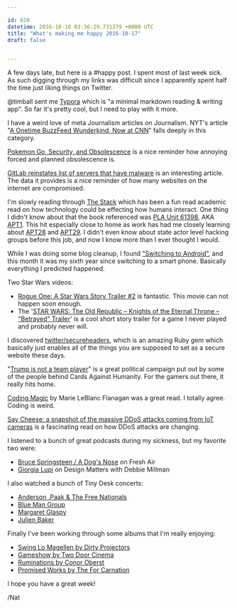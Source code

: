 ```yaml
---

id: 620
datetime: 2016-10-18 03:36:29.731379 +0000 UTC
title: "What's making me happy 2016-10-17"
draft: false


---
```


A few days late, but here is a #happy post. I spent most of last week sick. As such digging through my links was difficult since I apparently spent half the time just liking things on Twitter.

@timball sent me [Typora](https://www.typora.io/) which is "a minimal markdown reading & writing app". So far it's pretty cool, but I need to play with it more.

I have a weird love of meta Journalism articles on Journalism. NYT's article "[A Onetime BuzzFeed Wunderkind, Now at CNN](http://nyti.ms/2e5N4bb)" falls deeply in this category.

[Pokemon Go, Security, and Obsolescence](https://community.rapid7.com/community/metasploit/blog/2016/10/11/pokemon-go-security-and-obsolescence) is a nice reminder how annoying forced and planned obsolescence is.

[GitLab reinstates list of servers that have malware](https://about.gitlab.com/2016/10/15/gitlab-reinstates-list-of-servers-that-have-malware/) is an interesting article. The data it provides is a nice reminder of how many websites on the internet are compromised.

I'm slowly reading through [The Stack](https://www.goodreads.com/book/show/26263179-the-stack) which has been a fun read academic read on how technology could be effecting how humans interact. One thing I didn't know about that the book referenced was [PLA Unit 61398](https://en.wikipedia.org/wiki/PLA_Unit_61398), AKA [APT1](https://docs.google.com/spreadsheets/d/1H9_xaxQHpWaa4O_Son4Gx0YOIzlcBWMsdvePFX68EKU/htmlview). This hit especially close to home as work has had me closely learning about [APT28](https://en.wikipedia.org/wiki/Fancy_Bear) and [APT29](https://en.wikipedia.org/wiki/APT29). I didn't even know about state actor level hacking groups before this job, and now I know more than I ever thought I would.

While I was doing some blog cleanup, I found ["Switching to Android"](https://writing.natwelch.com/post/496), and this month it was my sixth year since switching to a smart phone. Basically everything I predicted happened.

Two Star Wars videos:

 - [Rogue One: A Star Wars Story Trailer #2](https://www.youtube.com/watch?v=sC9abcLLQpI&feature=youtu.be) is fantastic. This movie can not happen soon enough.
 - The '[STAR WARS: The Old Republic – Knights of the Eternal Throne – "Betrayed" Trailer](https://www.youtube.com/watch?v=LbpDxrew4A0&feature=youtu.be)' is a cool short story trailer for a game I never played and probably never will.

I discovered [twitter/secureheaders](https://github.com/twitter/secureheaders), which is an amazing Ruby gem which basically just enables all of the things you are supposed to set as a secure website these days.

"[Trump is not a team player](http://www.trumpisnotateamplayer.com/)" is a great political campaign put out by some of the people behind Cards Against Humanity. For the gamers out there, it really hits home.

[Coding Magic](http://marieflanagan.com/coding-magic/) by Marie LeBlanc Flanagan was a great read. I totally agree. Coding is weird.

[Say Cheese: a snapshot of the massive DDoS attacks coming from IoT cameras](https://blog.cloudflare.com/say-cheese-a-snapshot-of-the-massive-ddos-attacks-coming-from-iot-cameras/) is a fascinating read on how DDoS attacks are changing.


I listened to a bunch of great podcasts during my sickness, but my favorite two were:

 - [Bruce Springsteen / A Dog's Nose](http://pca.st/MMy6) on Fresh Air
 - [Giorgia Lupi](http://pca.st/U9nJ) on Design Matters with Debbie Millman

I also watched a bunch of Tiny Desk concerts:

 - [Anderson .Paak & The Free Nationals](https://www.youtube.com/watch?v=ferZnZ0_rSM&feature=youtu.be)
 - [Blue Man Group](https://www.youtube.com/watch?v=qTJfITfbYNA&feature=youtu.be)
 - [Margaret Glaspy](https://youtu.be/uxglzsJkBJg)
 - [Julien Baker](https://youtu.be/tADWPTqR_4A)

Finally I've been working through some albums that I'm really enjoying:

 - [Swing Lo Magellen by Dirty Projectors](http://amzn.to/2eLqN2Y)
 - [Gameshow by Two Door Cinema](http://amzn.to/2e37Ytd)
 - [Ruminations by Conor Oberst](http://amzn.to/2dXoAPu)
 - [Promised Works by The For Carnation](http://amzn.to/2e38cRg)

I hope you have a great week!

/Nat
